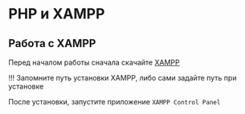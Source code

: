 # PHP и XAMPP

## Работа с XAMPP

Перед началом работы сначала скачайте [XAMPP](https://www.apachefriends.org)

!!! Запомните путь установки XAMPP, либо сами задайте путь при установке

После установки, запустите приложение `XAMPP Control Panel`



